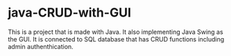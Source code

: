 # java-CRUD-with-GUI
This is a project that is made with Java. It also implementing Java Swing as the GUI. It is connected to SQL database that has CRUD functions including admin authenthication.
